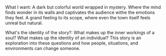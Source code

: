What I want: 
	A dark but colorful world wrapped in mystery. Where the mind finds wonder in its walls and captivates the audience withe the emotions they feel. A grand feeling to its scope, where even the town itself feels unreal but natural. 
	
What's the identity of the story?:
	What makes up the inner workings of a soul? What makes up the identity of an individual? This story is an exploration into these questions and how people, situations, and environments can change someone. 